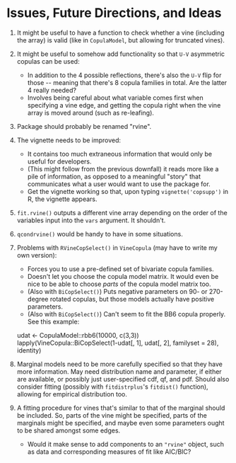 # Issues, Future Directions, and Ideas

1. It might be useful to have a function to check whether a vine (including the array) is valid (like in `CopulaModel`, but allowing for truncated vines).

2. It might be useful to somehow add functionality so that `U-V` asymmetric copulas can be used:
	* In addition to the 4 possible reflections, there's also the `U-V` flip for those -- meaning that there's 8 copula families in total. Are the latter 4 really needed?
	* Involves being careful about what variable comes first when specifying a vine edge, and getting the copula right when the vine array is moved around (such as re-leafing).

3. Package should probably be renamed "rvine".

4. The vignette needs to be improved:
	* It contains too much extraneous information that would only be useful for developers.
	* (This might follow from the previous downfall) it reads more like a pile of information, as opposed to a meaningful "story" that communicates what a user would want to use the package for. 
	* Get the vignette working so that, upon typing `vignette('copsupp')` in R, the vignette appears.

5. `fit.rvine()` outputs a different vine array depending on the order of the variables input into the `vars` argument. It shouldn't.

6. `qcondrvine()` would be handy to have in some situations.

7. Problems with `RVineCopSelect()` in `VineCopula` (may have to write my own version):
	* Forces you to use a pre-defined set of bivariate copula families.
	* Doesn't let you choose the copula model matrix. It would even be nice to be able to choose _parts_ of the copula model matrix too.
	* (Also with `BiCopSelect()`) Puts negative parameters on 90- or 270-degree rotated copulas, but those models actually have positive parameters. 
	* (Also with `BiCopSelect()`) Can't seem to fit the BB6 copula properly. See this example: 

    udat <- CopulaModel::rbb6(10000, c(3,3))
    lapply(VineCopula::BiCopSelect(1-udat[, 1], udat[, 2], familyset = 28), identity)

8. Marginal models need to be more carefully specified so that they have more information. May need distribution name and parameter, if either are available, or possibly just user-specified cdf, qf, and pdf. Should also consider fitting (possibly with `fitdistrplus`'s `fitdist()` function), allowing for empirical distribution too.

9. A fitting procedure for vines that's similar to that of the marginal should be included. So, parts of the vine might be specified, parts of the marginals might be specified, and maybe even some parameters ought to be shared amongst some edges.
	* Would it make sense to add components to an `"rvine"` object, such as data and corresponding measures of fit like AIC/BIC?
